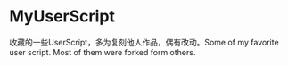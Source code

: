 # MyUserScript
收藏的一些UserScript，多为复刻他人作品，偶有改动。Some of my favorite user script. Most of them were forked form others.
